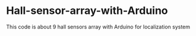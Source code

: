 # Hall-sensor-array-with-Arduino
This code is about 9 hall sensors array with Arduino for localization system 

